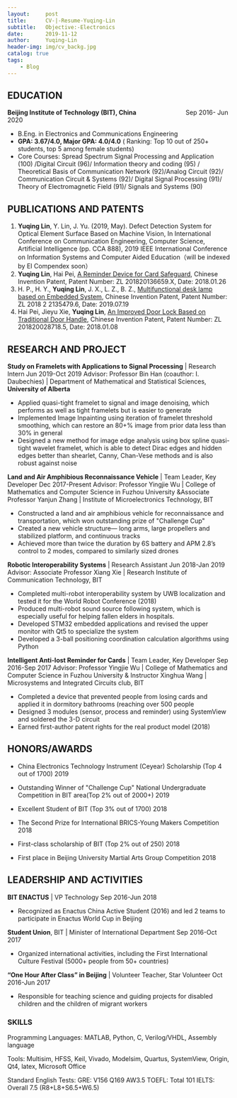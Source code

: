 ```yaml
---
layout:     post
title:      CV-|-Resume-Yuqing-Lin
subtitle:   Objective:-Electronics
date:       2019-11-12
author:     Yuqing-Lin
header-img: img/cv_backg.jpg
catalog: true
tags:
    - Blog
---
```



## EDUCATION
	
**Beijing Institute of Technology (BIT), China** &emsp; &emsp; &emsp; &emsp; &emsp; &emsp; Sep 2016- Jun 2020
- B.Eng. in Electronics and Communications Engineering
- **GPA: 3.67/4.0, Major GPA: 4.0/4.0** ( Ranking: Top 10 out of 250+ students, top 5 among female students)
- Core Courses: Spread Spectrum Signal Processing and Application (100) /Digital Circuit (96)/ Information theory and coding (95) / Theoretical Basis of Communication Network (92)/Analog Circuit (92)/ Communication Circuit & Systems (92)/ Digital Signal Processing (91)/ Theory of Electromagnetic Field (91)/ Signals and Systems (90)

## PUBLICATIONS AND PATENTS

1.	**Yuqing Lin**, Y. Lin, J. Yu. (2019, May). Defect Detection System for Optical Element Surface Based on Machine Vision, In International Conference on Communication Engineering, Computer Science, Artificial Intelligence (pp. CCA 888), 2019 IEEE International Conference on Information Systems and Computer Aided Education（will be indexed by EI Compendex soon）
2.	**Yuqing Lin**, Hai Pei,  [A Reminder Device for Card Safeguard](http://epub.sipo.gov.cn/tdcdesc.action?strWhere=CN207799879U), Chinese Invention Patent, Patent Number: ZL 201820136659.X, Date: 2018.01.26
3.	H. P., H. Y., **Yuqing Lin**, J. X., L. Z., B. Z., [Multifunctional desk lamp based on Embedded System](http://epub.sipo.gov.cn/tdcdesc.action?strWhere=CN209130571U), Chinese Invention Patent, Patent Number: ZL 2018 2 2135479.6, Date: 2019.07.19
4.	Hai Pei, Jieyu Xie, **Yuqing Lin**, [An Improved Door Lock Based on Traditional Door Handle](http://epub.sipo.gov.cn/tdcdesc.action?strWhere=CN207794802U), Chinese Invention Patent, Patent Number: ZL 201820028718.5, Date: 2018.01.08

## RESEARCH AND PROJECT	

**Study on Framelets with Applications to Signal Processing** | Research Intern                                        Jun 2019-Oct 2019
Advisor: Professor Bin Han (coauthor: I. Daubechies) | Department of Mathematical and Statistical Sciences, **University of Alberta**
- Applied quasi-tight framelet to signal and image denoising, which performs as well as tight framelets but is easier to generate
- Implemented Image Inpainting using iteration of framelet threshold smoothing, which can restore an 80+% image from prior data less than 30% in general
- Designed a new method for image edge analysis using box spline quasi-tight wavelet framelet, which is able to detect Dirac edges and hidden edges better than shearlet, Canny, Chan-Vese methods and is also robust against noise

**Land and Air Amphibious Reconnaissance Vehicle** | Team Leader, Key Developer                                         Dec 2017-Present
Advisor: Professor Yingjie Wu | College of Mathematics and Computer Science in Fuzhou University &Associate Professor Yanjun Zhang | Institute of Microelectronics Technology, BIT 
- Constructed a land and air amphibious vehicle for reconnaissance and transportation, which won outstanding prize of "Challenge Cup"
- Created a new vehicle structure— long arms, large propellers and stabilized platform, and continuous tracks
- Achieved more than twice the duration by 6S battery and APM 2.8’s control to 2 modes, compared to similarly sized drones

**Robotic Interoperability Systems** | Research Assistant                                                              Jun 2018-Jan 2019
Advisor: Associate Professor Xiang Xie | Research Institute of Communication Technology, BIT
- Completed multi-robot interoperability system by UWB localization and tested it for the World Robot Conference (2018) 
- Produced multi-robot sound source following system, which is especially useful for helping fallen elders in hospitals.
- Developed STM32 embedded applications and revised the upper monitor with Qt5 to specialize the system
- Developed a 3-ball positioning coordination calculation algorithms using Python

**Intelligent Anti-lost Reminder for Cards** | Team Leader, Key Developer                                              Sep 2016-Sep 2017
Advisor: Professor Yingjie Wu | College of Mathematics and Computer Science in Fuzhou University & Instructor Xinghua Wang | Microsystems and Integrated Circuits club, BIT
- Completed a device that prevented people from losing cards and applied it in dormitory bathrooms (reaching over 500 people
- Designed 3 modules (sensor, process and reminder) using SystemView and soldered the 3-D circuit 
- Earned first-author patent rights for the real product model (2018)

## HONORS/AWARDS

- China Electronics Technology Instrument (Ceyear) Scholarship (Top 4 out of 1700)                                                  2019

- Outstanding Winner of "Challenge Cup" National Undergraduate Competition in BIT area(Top 2% out of 2000+)                         2019

- Excellent Student of BIT (Top 3% out of 1700)                                                                                     2018

- The Second Prize for International BRICS-Young Makers Competition		                                                    2018

- First-class scholarship of BIT (Top 2% out of 250)                                                                                2018

- First place in Beijing University Martial Arts Group Competition                                                                  2018

## LEADERSHIP AND ACTIVITIES

**BIT ENACTUS** | VP Technology                                                                                        Sep 2016-Jun 2018
- Recognized as Enactus China Active Student (2016) and led 2 teams to participate in Enactus World Cup in Beijing

**Student Union**, BIT | Minister of International Department                                  	                       Sep 2016-Oct 2017
- Organized international activities, including the First International Culture Festival (5000+ people from 50+ countries) 

**“One Hour After Class” in Beijing** | Volunteer Teacher, Star Volunteer                      	                       Oct 2016-Jun 2017
- Responsible for teaching science and guiding projects for disabled children and the children of migrant workers

### SKILLS

Programming Languages: MATLAB, Python, C, Verilog/VHDL, Assembly language

Tools: Multisim, HFSS, Keil, Vivado, Modelsim, Quartus, SystemView, Origin, Qt4, latex, Microsoft Office

Standard English Tests: GRE: V156 Q169 AW3.5        TOEFL: Total 101        IELTS: Overall 7.5 (R8+L8+S6.5+W6.5)
